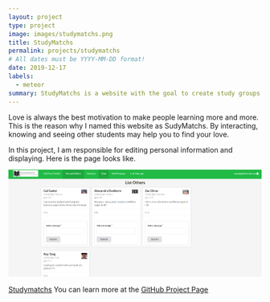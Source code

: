 ```yaml
---
layout: project
type: project
image: images/studymatchs.png
title: StudyMatchs
permalink: projects/studymatchs
# All dates must be YYYY-MM-DD format!
date: 2019-12-17
labels:
  - meteor
summary: StudyMatchs is a website with the goal to create study groups at University of Hawaii at Manoa
---
```


Love is always the best motivation to make people learning more and more. This is the reason why I named this website as SudyMatchs. By interacting, knowing and seeing other students may help you to find your love. 


In this project, I am responsible for editing personal information and displaying. Here is the page looks like.

<img src="images/showprofile.png">










[Studymatchs](http://studymatchs.meteorapp.com)
You can learn more at the [GitHub Project Page](https://github.com/studymatchs)
